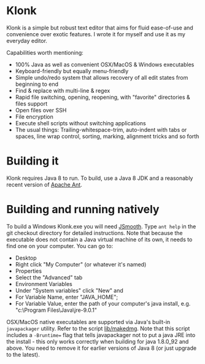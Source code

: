 # Klonk
Klonk is a simple but robust text editor that aims for fluid ease-of-use and convenience over exotic features. I wrote it for myself and use it as my everyday editor.

Capabilities worth mentioning:

* 100% Java as well as convenient OSX/MacOS & Windows executables
* Keyboard-friendly but equally menu-friendly
* Simple undo/redo system that allows recovery of all edit states from beginning to end
* Find & replace with multi-line & regex
* Rapid file switching, opening, reopening, with "favorite" directories & files support
* Open files over SSH
* File encryption
* Execute shell scripts without switching applications
* The usual things: Trailing-whitespace-trim, auto-indent with tabs or spaces, line wrap control, sorting, marking, alignment tricks and so forth

# Building it
Klonk requires Java 8 to run. To build, use a Java 8 JDK and a reasonably recent version of [Apache Ant](http://ant.apache.org/).

# Building and running natively
To build a Windows Klonk.exe you will need [JSmooth](http://jsmooth.sourceforge.net/). Type `ant help` in the git checkout directory for detailed instructions. Note that because the executable does not contain a Java virtual machine of its own, it needs to find one on your computer. You can go to:
  - Desktop
  - Right click "My Computer" (or whatever it's named)
  - Properties
  - Select the "Advanced" tab
  - Environment Variables
  - Under "System variables" click "New" and
  - For Variable Name, enter "JAVA_HOME";
  - For Variable Value, enter the path of your computer's java install, e.g. "c:\Program Files\Java\jre-9.0.1"

OSX/MacOS native executables are supported via Java's built-in `javapackager` utility. Refer to the script [lib/makedmg](lib/makedmg). Note that this script includes a `-Bruntime=` flag that tells javapackager not to put a java JRE into the install - this only works correctly when building for java 1.8.0_92 and above. You need to remove it for earlier versions of Java 8 (or just upgrade to the latest).
